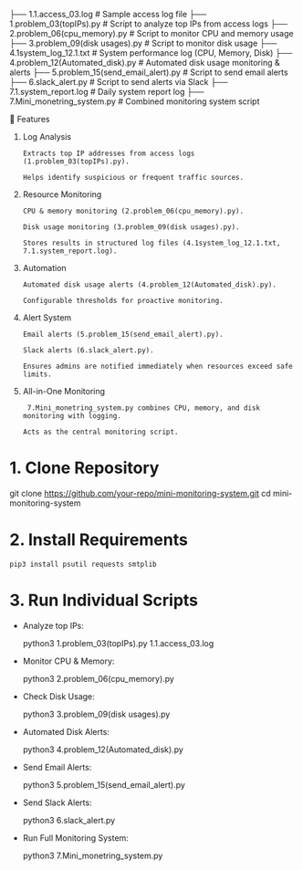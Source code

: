 ├── 1.1.access_03.log              # Sample access log file
├── 1.problem_03(topIPs).py        # Script to analyze top IPs from access logs
├── 2.problem_06(cpu_memory).py    # Script to monitor CPU and memory usage
├── 3.problem_09(disk usages).py   # Script to monitor disk usage
├── 4.1system_log_12.1.txt         # System performance log (CPU, Memory, Disk)
├── 4.problem_12(Automated_disk).py # Automated disk usage monitoring & alerts
├── 5.problem_15(send_email_alert).py # Script to send email alerts
├── 6.slack_alert.py               # Script to send alerts via Slack
├── 7.1.system_report.log          # Daily system report log
├── 7.Mini_monetring_system.py     # Combined monitoring system script                                                                                                                                                                 


🚀 Features

1. Log Analysis

       Extracts top IP addresses from access logs (1.problem_03(topIPs).py).

       Helps identify suspicious or frequent traffic sources.

2. Resource Monitoring

       CPU & memory monitoring (2.problem_06(cpu_memory).py).

       Disk usage monitoring (3.problem_09(disk usages).py).

       Stores results in structured log files (4.1system_log_12.1.txt, 7.1.system_report.log).

3. Automation

       Automated disk usage alerts (4.problem_12(Automated_disk).py).

       Configurable thresholds for proactive monitoring.

4. Alert System

       Email alerts (5.problem_15(send_email_alert).py).

       Slack alerts (6.slack_alert.py).

       Ensures admins are notified immediately when resources exceed safe limits.

6. All-in-One Monitoring

        7.Mini_monetring_system.py combines CPU, memory, and disk monitoring with logging.

       Acts as the central monitoring script.

# 1. Clone Repository

 git clone https://github.com/your-repo/mini-monitoring-system.git
 cd mini-monitoring-system

# 2. Install Requirements

    pip3 install psutil requests smtplib

# 3. Run Individual Scripts

- Analyze top IPs:

    python3 1.problem_03(topIPs).py 1.1.access_03.log
		
- Monitor CPU & Memory:

    python3 2.problem_06(cpu_memory).py

- Check Disk Usage:

    python3 3.problem_09(disk usages).py
		
- Automated Disk Alerts:

    python3 4.problem_12(Automated_disk).py

- Send Email Alerts:

  	python3 5.problem_15(send_email_alert).py

- Send Slack Alerts:

   python3 6.slack_alert.py

- Run Full Monitoring System:

   python3 7.Mini_monetring_system.py





